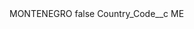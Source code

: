 <?xml version="1.0" encoding="UTF-8"?>
<CustomMetadata xmlns="http://soap.sforce.com/2006/04/metadata" xmlns:xsi="http://www.w3.org/2001/XMLSchema-instance" xmlns:xsd="http://www.w3.org/2001/XMLSchema">
    <label>MONTENEGRO</label>
    <protected>false</protected>
    <values>
        <field>Country_Code__c</field>
        <value xsi:type="xsd:string">ME</value>
    </values>
</CustomMetadata>
